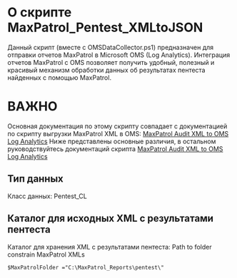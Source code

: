 # О скрипте MaxPatrol_Pentest_XMLtoJSON
Данный скрипт (вместе с OMSDataCollector.ps1) предназначен для отправки отчетов MaxPatrol в Microsoft OMS (Log Analytics). Интеграция отчетов MaxPatrol с OMS позволяет получить удобный, полезный и красивый механизм обработки данных об результатах пентеста найденных с помощью MaxPatrol. 

# ВАЖНО
Основная документация по этому скрипту совпадает с документацией по скрипту выгрузки MaxPatrol XML в OMS: [MaxPatrol Audit XML to OMS Log Analytics](https://github.com/altaranenco/OMS/blob/master/docs/howto-oms-maxpatrol-audit.md)
Ниже представлены основные различия, в остальном руководствуйтесь документаций скрипта [MaxPatrol Audit XML to OMS Log Analytics](https://github.com/altaranenco/OMS/blob/master/docs/howto-oms-maxpatrol-audit.md)

## Тип данных
Класс данных: Pentest_CL

## Каталог для исходных XML с результатами пентеста
Каталог для хранения XML с результатами пентеста: 
Path to folder constrain MaxPatrol XMLs
```
$MaxPatrolFolder ="C:\MaxPatrol_Reports\pentest\"
```